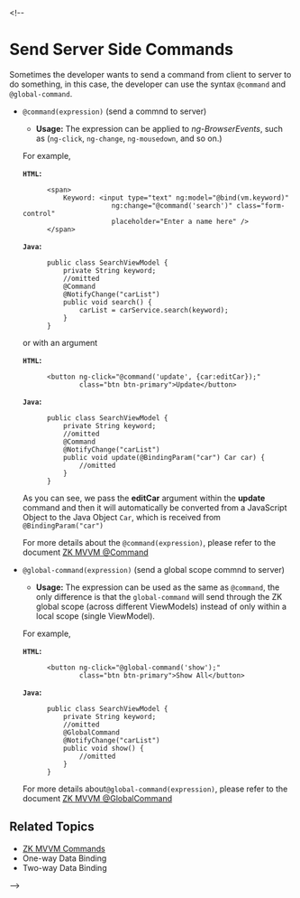 <markdown><!--
# Send Server Side Commands

Sometimes the developer wants to send a command from client to server to do something,
in this case, the developer can use the syntax `@command` and `@global-command`.

* `@command(expression)` (send a commnd to server)
	 - **Usage:** The expression can be applied to *ng-BrowserEvents*, such as (`ng-click`, `ng-change`, `ng-mousedown`, and so on.)
	 
	 For example,
	
	 __`HTML`:__
			
			<span>
				Keyword: <input type="text" ng:model="@bind(vm.keyword)"
							ng:change="@command('search')" class="form-control"
							placeholder="Enter a name here" />
			</span>
		
	 __`Java`:__

			public class SearchViewModel {
				private String keyword;
				//omitted
				@Command
				@NotifyChange("carList")
				public void search() {
					carList = carService.search(keyword);
				}
			}

	 or with an argument
	
	 __`HTML`:__
			
			<button ng-click="@command('update', {car:editCar});"
					class="btn btn-primary">Update</button>
		
	 __`Java`:__

			public class SearchViewModel {
				private String keyword;
				//omitted
				@Command
				@NotifyChange("carList")
				public void update(@BindingParam("car") Car car) {
					//omitted
				}
			}
	 
	 As you can see, we pass the __editCar__ argument within the __update__ command
	 and then it will automatically be converted from a JavaScript Object to the Java Object `Car`, which
	 is received from `@BindingParam("car")`
	 
	 For more details about the `@command(expression)`, please refer to the document <a href="http://books.zkoss.org/wiki/ZK%20Developer's%20Reference/MVVM/Syntax/Data%20Binding/@command" target="_blank">ZK MVVM @Command</a>

* `@global-command(expression)` (send a global scope commnd to server)
	 - **Usage:** The expression can be used as the same as `@command`, the only difference
	 is that the `global-command` will send through the ZK global scope (across different ViewModels) instead of only within a local scope (single ViewModel).
	 
	 For example,
	
	 __`HTML`:__
			
			<button ng-click="@global-command('show');"
					class="btn btn-primary">Show All</button>
		
	 __`Java`:__

			public class SearchViewModel {
				private String keyword;
				//omitted
				@GlobalCommand
				@NotifyChange("carList")
				public void show() {
					//omitted
				}
			}
	 
	 For more details about`@global-command(expression)`, please refer to the document <a href="http://books.zkoss.org/wiki/ZK%20Developer's%20Reference/MVVM/Syntax/Data%20Binding/@global-command" target="_blank">ZK MVVM @GlobalCommand</a>
## Related Topics

* [ZK MVVM Commands](http://books.zkoss.org/wiki/ZK_Developer's_Reference/MVVM/ViewModel/Commands)
* <a ng-click="setSelectedItem('one_way')">One-way Data Binding</a>
* <a ng-click="setSelectedItem('two_way')">Two-way Data Binding</a>
	
--></markdown>